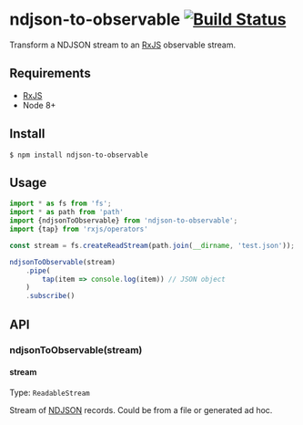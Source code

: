 # ndjson-to-observable [![Build Status](https://travis-ci.org/SimonJang/ndjson-to-observable.svg?branch=master)](https://travis-ci.org/SimonJang/ndjson-to-observable)

Transform a NDJSON stream to an [RxJS](https://www.npmjs.com/package/rxjs) observable stream.

## Requirements

 - [RxJS](https://www.npmjs.com/package/rxjs)
 - Node 8+

## Install

```
$ npm install ndjson-to-observable
```

## Usage

```js
import * as fs from 'fs';
import * as path from 'path'
import {ndjsonToObservable} from 'ndjson-to-observable';
import {tap} from 'rxjs/operators'

const stream = fs.createReadStream(path.join(__dirname, 'test.json'));

ndjsonToObservable(stream)
	.pipe(
		tap(item => console.log(item)) // JSON object
	)
	.subscribe()

```

## API

### ndjsonToObservable(stream)

#### stream

Type: `ReadableStream`

Stream of [NDJSON](http://ndjson.org/) records. Could be from a file or generated ad hoc.
